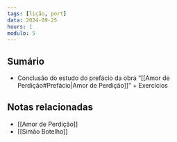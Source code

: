```yaml
---
tags: [lição, port]
data: 2024-09-25
hours: 1
modulo: 5
---
```


## Sumário
- Conclusão do estudo do prefácio da obra “[[Amor de Perdição#Prefácio|Amor de Perdição]]” + Exercícios
## Notas relacionadas
- [[Amor de Perdição]]
- [[Simão Botelho]]
